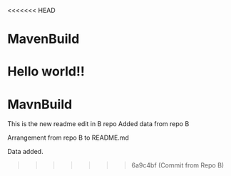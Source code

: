 <<<<<<< HEAD
# MavenBuild
Hello world!!
=======
# MavnBuild
This is the new readme edit in B repo
Added data from repo B

Arrangement from repo B to README.md

Data added.
>>>>>>> 6a9c4bf (Commit from Repo B)
